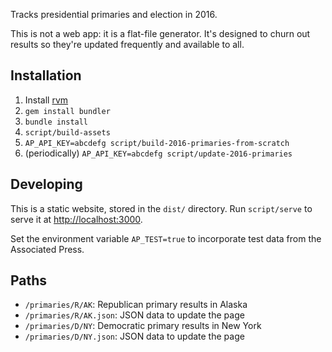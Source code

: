 Tracks presidential primaries and election in 2016.

This is not a web app: it is a flat-file generator. It's designed to churn out
results so they're updated frequently and available to all.

## Installation

1. Install [rvm](http://rvm.io)
2. `gem install bundler`
3. `bundle install`
4. `script/build-assets`
5. `AP_API_KEY=abcdefg script/build-2016-primaries-from-scratch`
6. (periodically) `AP_API_KEY=abcdefg script/update-2016-primaries`

## Developing

This is a static website, stored in the `dist/` directory. Run `script/serve` to
serve it at [http://localhost:3000](http://localhost:3000).

Set the environment variable `AP_TEST=true` to incorporate test data from the
Associated Press.

## Paths

* `/primaries/R/AK`: Republican primary results in Alaska
* `/primaries/R/AK.json`: JSON data to update the page
* `/primaries/D/NY`: Democratic primary results in New York
* `/primaries/D/NY.json`: JSON data to update the page
